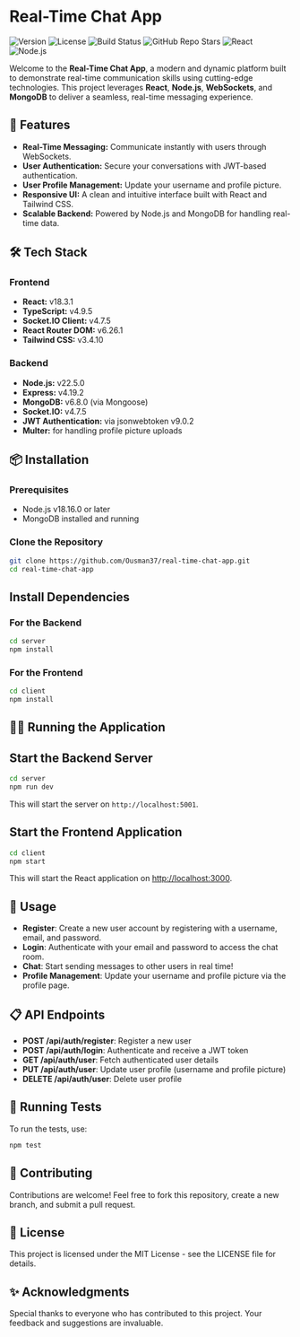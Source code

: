 # Real-Time Chat App

![Version](https://img.shields.io/badge/version-1.0.0-brightgreen.svg)
![License](https://img.shields.io/badge/license-MIT-blue.svg)
![Build Status](https://img.shields.io/badge/build-passing-brightgreen.svg)
![GitHub Repo Stars](https://img.shields.io/github/stars/Ousman37/real-time-chat-app?style=social)
![React](https://img.shields.io/badge/react-18.3.1-61DAFB.svg)
![Node.js](https://img.shields.io/badge/node.js-22.5.0-43853D.svg)

Welcome to the **Real-Time Chat App**, a modern and dynamic platform built to demonstrate real-time communication skills using cutting-edge technologies. This project leverages **React**, **Node.js**, **WebSockets**, and **MongoDB** to deliver a seamless, real-time messaging experience.

## 🚀 Features

- **Real-Time Messaging:** Communicate instantly with users through WebSockets.
- **User Authentication:** Secure your conversations with JWT-based authentication.
- **User Profile Management:** Update your username and profile picture.
- **Responsive UI:** A clean and intuitive interface built with React and Tailwind CSS.
- **Scalable Backend:** Powered by Node.js and MongoDB for handling real-time data.

## 🛠️ Tech Stack

### Frontend

- **React:** v18.3.1
- **TypeScript:** v4.9.5
- **Socket.IO Client:** v4.7.5
- **React Router DOM:** v6.26.1
- **Tailwind CSS:** v3.4.10

### Backend

- **Node.js:** v22.5.0
- **Express:** v4.19.2
- **MongoDB:** v6.8.0 (via Mongoose)
- **Socket.IO:** v4.7.5
- **JWT Authentication:** via jsonwebtoken v9.0.2
- **Multer:** for handling profile picture uploads

## 📦 Installation

### Prerequisites

- Node.js v18.16.0 or later
- MongoDB installed and running

### Clone the Repository

```bash
git clone https://github.com/Ousman37/real-time-chat-app.git
cd real-time-chat-app
```

## Install Dependencies

### For the Backend

```bash
cd server
npm install
```

### For the Frontend

```bash
cd client
npm install
```

## 🏃‍♂️ Running the Application

## Start the Backend Server

```bash
cd server
npm run dev
```

This will start the server on `http://localhost:5001`.

## Start the Frontend Application

```bash
cd client
npm start
```

This will start the React application on [http://localhost:3000](http://localhost:3000).

## 🚀 Usage

- **Register**: Create a new user account by registering with a username, email, and password.
- **Login**: Authenticate with your email and password to access the chat room.
- **Chat**: Start sending messages to other users in real time!
- **Profile Management**: Update your username and profile picture via the profile page.

## 📋 API Endpoints

- **POST /api/auth/register**: Register a new user
- **POST /api/auth/login**: Authenticate and receive a JWT token
- **GET /api/auth/user**: Fetch authenticated user details
- **PUT /api/auth/user**: Update user profile (username and profile picture)
- **DELETE /api/auth/user**: Delete user profile

## 🧪 Running Tests

To run the tests, use:

```bash
npm test
```

## 👥 Contributing

Contributions are welcome! Feel free to fork this repository, create a new branch, and submit a pull request.

## 📝 License

This project is licensed under the MIT License - see the LICENSE file for details.

## ✨ Acknowledgments

Special thanks to everyone who has contributed to this project. Your feedback and suggestions are invaluable.
